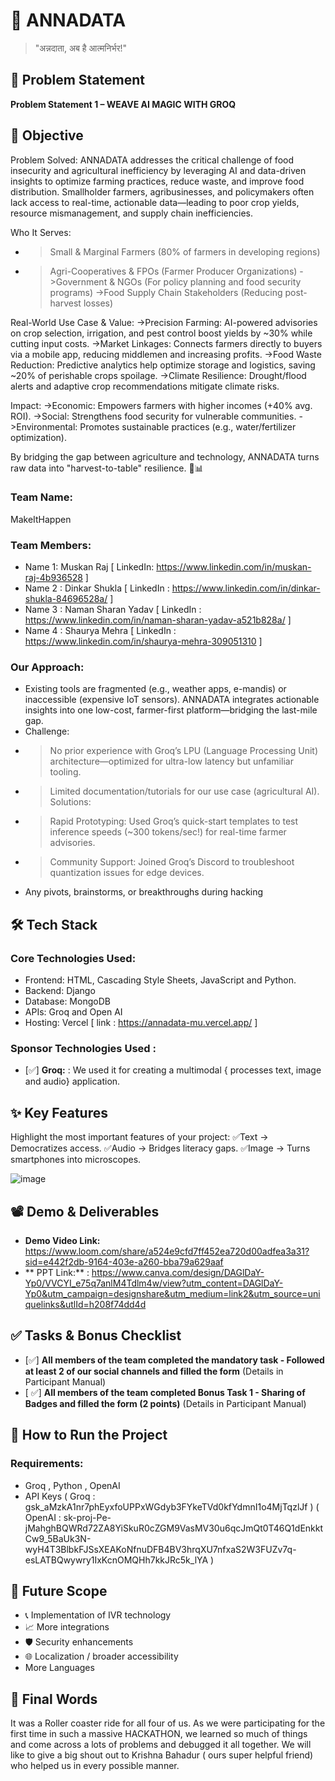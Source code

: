 # 🚀 ANNADATA

> "अन्नदाता, अब है आत्मनिर्भर!"

## 📌 Problem Statement

**Problem Statement 1 – WEAVE AI MAGIC WITH GROQ**

## 🎯 Objective
Problem Solved:
ANNADATA addresses the critical challenge of food insecurity and agricultural inefficiency by leveraging AI and data-driven insights to optimize farming practices, reduce waste, and improve food distribution. Smallholder farmers, agribusinesses, and policymakers often lack access to real-time, actionable data—leading to poor crop yields, resource mismanagement, and supply chain inefficiencies.

Who It Serves:
- > Small & Marginal Farmers (80% of farmers in developing regions)
- > Agri-Cooperatives & FPOs (Farmer Producer Organizations)
->Government & NGOs (For policy planning and food security programs)
->Food Supply Chain Stakeholders (Reducing post-harvest losses)

Real-World Use Case & Value:
->Precision Farming: AI-powered advisories on crop selection, irrigation, and pest control boost yields by ~30% while cutting input costs.
->Market Linkages: Connects farmers directly to buyers via a mobile app, reducing middlemen and increasing profits.
->Food Waste Reduction: Predictive analytics help optimize storage and logistics, saving ~20% of perishable crops spoilage.
->Climate Resilience: Drought/flood alerts and adaptive crop recommendations mitigate climate risks.

Impact:
->Economic: Empowers farmers with higher incomes (+40% avg. ROI).
->Social: Strengthens food security for vulnerable communities.
->Environmental: Promotes sustainable practices (e.g., water/fertilizer optimization).

By bridging the gap between agriculture and technology, ANNADATA turns raw data into "harvest-to-table" resilience. 🌱📊

### Team Name:  
MakeItHappen

### Team Members:  
- Name 1: Muskan Raj [ LinkedIn: https://www.linkedin.com/in/muskan-raj-4b936528 ]
- Name 2 : Dinkar Shukla  [ LinkedIn : https://www.linkedin.com/in/dinkar-shukla-84696528a/ ]
- Name 3 : Naman Sharan Yadav  [ LinkedIn : https://www.linkedin.com/in/naman-sharan-yadav-a521b828a/ ]
- Name 4 : Shaurya Mehra [ LinkedIn : https://www.linkedin.com/in/shaurya-mehra-309051310 ] 

### Our Approach:  
- Existing tools are fragmented (e.g., weather apps, e-mandis) or inaccessible (expensive IoT sensors). ANNADATA integrates actionable insights into one low-cost, farmer-first platform—bridging the last-mile gap.
- Challenge:
- > No prior experience with Groq’s LPU (Language Processing Unit) architecture—optimized for ultra-low latency but unfamiliar tooling.
- > Limited documentation/tutorials for our use case (agricultural AI).
Solutions:
- > Rapid Prototyping: Used Groq’s quick-start templates to test inference speeds (~300 tokens/sec!) for real-time farmer advisories.
- > Community Support: Joined Groq’s Discord to troubleshoot quantization issues for edge devices.
- Any pivots, brainstorms, or breakthroughs during hacking  

## 🛠️ Tech Stack

### Core Technologies Used:
- Frontend: HTML, Cascading Style Sheets, JavaScript and Python.
- Backend: Django
- Database: MongoDB
- APIs: Groq and Open AI 
- Hosting: Vercel [ link : https://annadata-mu.vercel.app/ ]

### Sponsor Technologies Used : 
- [✅] **Groq:** : We used it for creating a multimodal { processes text, image and audio} application.

## ✨ Key Features
Highlight the most important features of your project:
✅Text → Democratizes access.
✅Audio → Bridges literacy gaps.
✅Image → Turns smartphones into microscopes.

![image](https://github.com/user-attachments/assets/97927526-0c32-411a-85cf-9c500e485352)

## 📽️ Demo & Deliverables
- **Demo Video Link:**  https://www.loom.com/share/a524e9cfd7ff452ea720d00adfea3a31?sid=e442f2db-9164-403e-a260-bba79a629aaf
- ** PPT Link:** : https://www.canva.com/design/DAGlDaY-Yp0/VVCYI_e75q7anlM4Tdlm4w/view?utm_content=DAGlDaY-Yp0&utm_campaign=designshare&utm_medium=link2&utm_source=uniquelinks&utlId=h208f74dd4d

## ✅ Tasks & Bonus Checklist

- [✅] **All members of the team completed the mandatory task - Followed at least 2 of our social channels and filled the form** (Details in Participant Manual)  
- [ ✅] **All members of the team completed Bonus Task 1 - Sharing of Badges and filled the form (2 points)**  (Details in Participant Manual)

## 🧪 How to Run the Project

### Requirements:
- Groq , Python , OpenAI 
- API Keys ( Groq : 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 ) ( OpenAI : 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 ) 

## 🧬 Future Scope
- 📞 Implementation of IVR technology 
- 📈 More integrations  
- 🛡️ Security enhancements  
- 🌐 Localization / broader accessibility
-  More Languages
  
## 🏁 Final Words
It was a Roller coaster ride for all four of us. As we were participating for the first time in such a massive HACKATHON, we learned so much of things and come across a lots of problems and debugged it all together. 
We will like to give a big shout out to  Krishna Bahadur ( ours super helpful friend) who helped us in every possible manner.  
